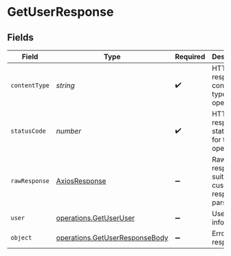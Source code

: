 # GetUserResponse


## Fields

| Field                                                                            | Type                                                                             | Required                                                                         | Description                                                                      |
| -------------------------------------------------------------------------------- | -------------------------------------------------------------------------------- | -------------------------------------------------------------------------------- | -------------------------------------------------------------------------------- |
| `contentType`                                                                    | *string*                                                                         | :heavy_check_mark:                                                               | HTTP response content type for this operation                                    |
| `statusCode`                                                                     | *number*                                                                         | :heavy_check_mark:                                                               | HTTP response status code for this operation                                     |
| `rawResponse`                                                                    | [AxiosResponse](https://axios-http.com/docs/res_schema)                          | :heavy_minus_sign:                                                               | Raw HTTP response; suitable for custom response parsing                          |
| `user`                                                                           | [operations.GetUserUser](../../models/operations/getuseruser.md)                 | :heavy_minus_sign:                                                               | User login information.                                                          |
| `object`                                                                         | [operations.GetUserResponseBody](../../models/operations/getuserresponsebody.md) | :heavy_minus_sign:                                                               | Error response.                                                                  |